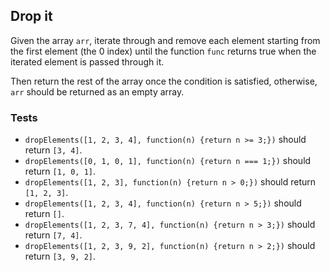 ## Drop it
Given the array ```arr```, iterate through and remove each element starting from the first element (the 0 index) 
until the function ```func``` returns true when the iterated element is passed through it.

Then return the rest of the array once the condition is satisfied, otherwise, ```arr``` should be returned as an empty array.

### Tests
* ```dropElements([1, 2, 3, 4], function(n) {return n >= 3;})``` should return ```[3, 4]```.
* ```dropElements([0, 1, 0, 1], function(n) {return n === 1;})``` should return ```[1, 0, 1]```.
* ```dropElements([1, 2, 3], function(n) {return n > 0;})``` should return ```[1, 2, 3]```.
* ```dropElements([1, 2, 3, 4], function(n) {return n > 5;})``` should return ```[]```.
* ```dropElements([1, 2, 3, 7, 4], function(n) {return n > 3;})``` should return ```[7, 4]```.
* ```dropElements([1, 2, 3, 9, 2], function(n) {return n > 2;})``` should return ```[3, 9, 2]```.